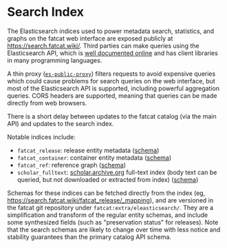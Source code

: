 
# Search Index

The Elasticsearch indices used to power metadata search, statistics, and graphs
on the fatcat web interface are exposed publicly at
<https://search.fatcat.wiki/>. Third parties can make queries using the
Elasticsearch API, which is [well documented online](https://www.elastic.co/guide/en/elasticsearch/reference/7.10/search-search.html)
and has client libraries in many programming languages.

A thin proxy ([`es-public-proxy`](https://gitlab.com/bnewbold/es-public-proxy))
filters requests to avoid expensive queries which could cause problems for
search queries on the web interface, but most of the Elasticsearch API is
supported, including powerful aggregation queries. CORS headers are supported,
meaning that queries can be made directly from web browsers.

There is a short delay between updates to the fatcat catalog (via the main API)
and updates to the search index.

Notable indices include:

- `fatcat_release`: release entity metadata ([schema](https://search.fatcat.wiki/fatcat_release/_mapping))
- `fatcat_container`: container entity metadata ([schema](https://search.fatcat.wiki/fatcat_container/_mapping))
- `fatcat_ref`: reference graph ([schema](https://search.fatcat.wiki/fatcat_ref/_mapping))
- `scholar_fulltext`: [scholar.archive.org](https://scholar.archive.org) full-text index (body text can be queried, but not downloaded or extracted from index) ([schema](https://search.fatcat.wiki/scholar_fulltext/_mapping))

Schemas for these indices can be fetched directly from the index (eg,
<https://search.fatcat.wiki/fatcat_release/_mapping>), and are versioned in the
fatcat git repository under `fatcat:extra/eleasticsearch/`. They are a
simplification and transform of the regular entity schemas, and include some
synthesized fields (such as "preservation status" for releases). Note that the
search schemas are likely to change over time with less notice and stability
guarantees than the primary catalog API schema.
